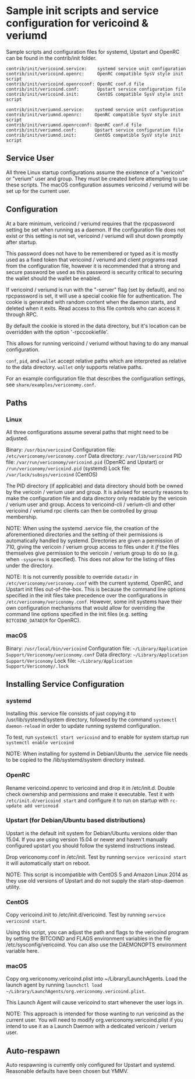 Sample init scripts and service configuration for vericoind & veriumd
=====================================================================

Sample scripts and configuration files for systemd, Upstart and OpenRC
can be found in the contrib/init folder.

    contrib/init/vericoind.service:    systemd service unit configuration
    contrib/init/vericoind.openrc:     OpenRC compatible SysV style init script
    contrib/init/vericoind.openrcconf: OpenRC conf.d file
    contrib/init/vericoind.conf:       Upstart service configuration file
    contrib/init/vericoind.init:       CentOS compatible SysV style init script

    contrib/init/veriumnd.service:    systemd service unit configuration
    contrib/init/veriumnd.openrc:     OpenRC compatible SysV style init script
    contrib/init/veriumnd.openrcconf: OpenRC conf.d file
    contrib/init/veriumnd.conf:       Upstart service configuration file
    contrib/init/veriumnd.init:       CentOS compatible SysV style init script

Service User
---------------------------------

All three Linux startup configurations assume the existence of a "vericoin" or "verium" user
and group.  They must be created before attempting to use these scripts.
The macOS configuration assumes vericoind / veriumd will be set up for the current user.

Configuration
---------------------------------

At a bare minimum, vericoind / veriumd requires that the rpcpassword setting be set
when running as a daemon.  If the configuration file does not exist or this
setting is not set, vericoind / veriumd will shut down promptly after startup.

This password does not have to be remembered or typed as it is mostly used
as a fixed token that vericoind / veriumd and client programs read from the configuration
file, however it is recommended that a strong and secure password be used
as this password is security critical to securing the wallet should the
wallet be enabled.

If vericoind / veriumd is run with the "-server" flag (set by default), and no rpcpassword is set,
it will use a special cookie file for authentication. The cookie is generated with random
content when the daemon starts, and deleted when it exits. Read access to this file
controls who can access it through RPC.

By default the cookie is stored in the data directory, but it's location can be overridden
with the option '-rpccookiefile'.

This allows for running vericoind / veriumd without having to do any manual configuration.

`conf`, `pid`, and `wallet` accept relative paths which are interpreted as
relative to the data directory. `wallet` *only* supports relative paths.

For an example configuration file that describes the configuration settings,
see `share/examples/vericonomy.conf`.

Paths
---------------------------------

### Linux

All three configurations assume several paths that might need to be adjusted.

Binary:              `/usr/bin/vericoind`
Configuration file:  `/etc/vericonomy/vericonomy.conf`
Data directory:      `/var/lib/vericoind`
PID file:            `/var/run/vericonomy/vericoind.pid` (OpenRC and Upstart) or `/run/vericonomy/vericoind.pid` (systemd)
Lock file:           `/var/lock/subsys/vericoind` (CentOS)

The PID directory (if applicable) and data directory should both be owned by the
vericoin / verium user and group. It is advised for security reasons to make the
configuration file and data directory only readable by the vericoin / verium user and
group. Access to vericoind-cli / verium-cli and other vericoind / veriumd rpc clients can then be
controlled by group membership.

NOTE: When using the systemd .service file, the creation of the aforementioned
directories and the setting of their permissions is automatically handled by
systemd. Directories are given a permission of 710, giving the vericoin / verium group
access to files under it _if_ the files themselves give permission to the
vericoin / verium group to do so (e.g. when `-sysperms` is specified). This does not allow
for the listing of files under the directory.

NOTE: It is not currently possible to override `datadir` in
`/etc/vericonomy/vericonomy.conf` with the current systemd, OpenRC, and Upstart init
files out-of-the-box. This is because the command line options specified in the
init files take precedence over the configurations in
`/etc/vericonomy/vericonomy.conf`. However, some init systems have their own
configuration mechanisms that would allow for overriding the command line
options specified in the init files (e.g. setting `BITCOIND_DATADIR` for
OpenRC).

### macOS

Binary:              `/usr/local/bin/vericoind`
Configuration file:  `~/Library/Application Support/Vericonomy/vericonomy.conf`
Data directory:      `~/Library/Application Support/Vericonomy`
Lock file:           `~/Library/Application Support/Vericonomy/.lock`

Installing Service Configuration
-----------------------------------

### systemd

Installing this .service file consists of just copying it to
/usr/lib/systemd/system directory, followed by the command
`systemctl daemon-reload` in order to update running systemd configuration.

To test, run `systemctl start vericoind` and to enable for system startup run
`systemctl enable vericoind`

NOTE: When installing for systemd in Debian/Ubuntu the .service file needs to be copied to the /lib/systemd/system directory instead.

### OpenRC

Rename vericoind.openrc to vericoind and drop it in /etc/init.d.  Double
check ownership and permissions and make it executable.  Test it with
`/etc/init.d/vericoind start` and configure it to run on startup with
`rc-update add vericnoid`

### Upstart (for Debian/Ubuntu based distributions)

Upstart is the default init system for Debian/Ubuntu versions older than 15.04. If you are using version 15.04 or newer and haven't manually configured upstart you should follow the systemd instructions instead.

Drop vericonomy.conf in /etc/init.  Test by running `service vericoind start`
it will automatically start on reboot.

NOTE: This script is incompatible with CentOS 5 and Amazon Linux 2014 as they
use old versions of Upstart and do not supply the start-stop-daemon utility.

### CentOS

Copy vericoind.init to /etc/init.d/vericoind. Test by running `service vericoind start`.

Using this script, you can adjust the path and flags to the vericoind program by
setting the BITCOIND and FLAGS environment variables in the file
/etc/sysconfig/vericoind. You can also use the DAEMONOPTS environment variable here.

### macOS

Copy org.vericonomy.vericoind.plist into ~/Library/LaunchAgents. Load the launch agent by
running `launchctl load ~/Library/LaunchAgents/org.vericonomy.vericoind.plist`.

This Launch Agent will cause vericoind to start whenever the user logs in.

NOTE: This approach is intended for those wanting to run vericoind as the current user.
You will need to modify org.vericonomy.vericoind.plist if you intend to use it as a
Launch Daemon with a dedicated vericoin / verium user.

Auto-respawn
-----------------------------------

Auto respawning is currently only configured for Upstart and systemd.
Reasonable defaults have been chosen but YMMV.

